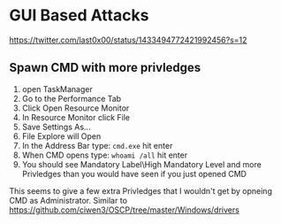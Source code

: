 # GUI Based Attacks
https://twitter.com/last0x00/status/1433494772421992456?s=12
## Spawn CMD with more privledges
1. open TaskManager
2. Go to the Performance Tab
3. Click Open Resource Monitor
4. In Resource Monitor click File 
5. Save Settings As...
6. File Explore will Open
7. In the Address Bar type: ``` cmd.exe ``` hit enter
8. When CMD opens type: ``` whoami /all ``` hit enter
9. You should see Mandatory Label\High Mandatory Level and more Privledges than you would have seen if you just opened CMD

This seems to give a few extra Privledges that I wouldn't get by opneing CMD as Administrator. Similar to https://github.com/ciwen3/OSCP/tree/master/Windows/drivers


























